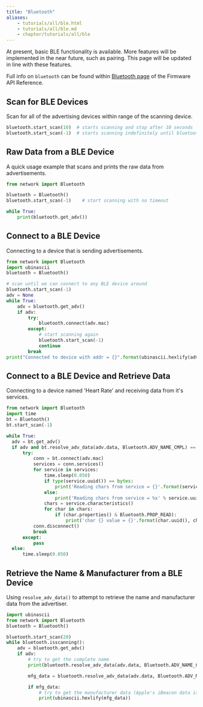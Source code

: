 ```yaml
---
title: "Bluetooth"
aliases:
    - tutorials/all/ble.html
    - tutorials/all/ble.md
    - chapter/tutorials/all/ble
---
```


At present, basic BLE functionality is available. More features will be implemented in the near future, such as pairing. This page will be updated in line with these features.

Full info on `bluetooth` can be found within [Bluetooth page]() of the Firmware API Reference.

## Scan for BLE Devices

Scan for all of the advertising devices within range of the scanning device.

```python
bluetooth.start_scan(10)  # starts scanning and stop after 10 seconds
bluetooth.start_scan(-1)  # starts scanning indefinitely until bluetooth.stop_scan() is called
```

## Raw Data from a BLE Device

A quick usage example that scans and prints the raw data from advertisements.

```python
from network import Bluetooth

bluetooth = Bluetooth()
bluetooth.start_scan(-1)    # start scanning with no timeout

while True:
    print(bluetooth.get_adv())
```

## Connect to a BLE Device

Connecting to a device that is sending advertisements.

```python
from network import Bluetooth
import ubinascii
bluetooth = Bluetooth()

# scan until we can connect to any BLE device around
bluetooth.start_scan(-1)
adv = None
while True:
    adv = bluetooth.get_adv()
    if adv:
        try:
            bluetooth.connect(adv.mac)
        except:
            # start scanning again
            bluetooth.start_scan(-1)
            continue
        break
print("Connected to device with addr = {}".format(ubinascii.hexlify(adv.mac)))
```

## Connect to a BLE Device and Retrieve Data

Connecting to a device named 'Heart Rate' and receiving data from it's services.

```python
from network import Bluetooth
import time
bt = Bluetooth()
bt.start_scan(-1)

while True:
  adv = bt.get_adv()
  if adv and bt.resolve_adv_data(adv.data, Bluetooth.ADV_NAME_CMPL) == 'Heart Rate':
      try:
          conn = bt.connect(adv.mac)
          services = conn.services()
          for service in services:
              time.sleep(0.050)
              if type(service.uuid()) == bytes:
                  print('Reading chars from service = {}'.format(service.uuid()))
              else:
                  print('Reading chars from service = %x' % service.uuid())
              chars = service.characteristics()
              for char in chars:
                  if (char.properties() & Bluetooth.PROP_READ):
                      print('char {} value = {}'.format(char.uuid(), char.read()))
          conn.disconnect()
          break
      except:
          pass
  else:
      time.sleep(0.050)
```

## Retrieve the Name & Manufacturer from a BLE Device

Using `resolve_adv_data()` to attempt to retrieve the name and manufacturer data from the advertiser.

```python
import ubinascii
from network import Bluetooth
bluetooth = Bluetooth()

bluetooth.start_scan(20)
while bluetooth.isscanning():
    adv = bluetooth.get_adv()
    if adv:
        # try to get the complete name
        print(bluetooth.resolve_adv_data(adv.data, Bluetooth.ADV_NAME_CMPL))

        mfg_data = bluetooth.resolve_adv_data(adv.data, Bluetooth.ADV_MANUFACTURER_DATA)

        if mfg_data:
            # try to get the manufacturer data (Apple's iBeacon data is sent here)
            print(ubinascii.hexlify(mfg_data))
```

